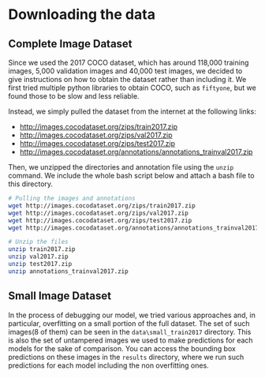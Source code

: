 # Downloading the data

## Complete Image Dataset
Since we used the 2017 COCO dataset, which has around 118,000 training images, 5,000 validation images and 40,000 test images, we decided to give instructions on how to obtain the dataset rather than including it. We first tried multiple python libraries to obtain COCO, such as `fiftyone`, but we found those to be slow and less reliable.

Instead, we simply pulled the dataset from the internet at the following links:
 - http://images.cocodataset.org/zips/train2017.zip
 - http://images.cocodataset.org/zips/val2017.zip
 - http://images.cocodataset.org/zips/test2017.zip
 - http://images.cocodataset.org/annotations/annotations_trainval2017.zip

Then, we unzipped the directories and annotation file using the `unzip` command. We include the whole bash script below and attach a bash file to this directory.
```bash
# Pulling the images and annotations
wget http://images.cocodataset.org/zips/train2017.zip
wget http://images.cocodataset.org/zips/val2017.zip
wget http://images.cocodataset.org/zips/test2017.zip
wget http://images.cocodataset.org/annotations/annotations_trainval2017.zip

# Unzip the files
unzip train2017.zip
unzip val2017.zip
unzip test2017.zip
unzip annotations_trainval2017.zip
```

## Small Image Dataset
In the process of debugging our model, we tried various approaches and, in particular, overfitting on a small portion of the full dataset. The set of such images(8 of them) can be seen in the `data\small_train2017` directory. This is also the set of untampered images we used to make predictions for each models for the sake of comparison. You can access the bounding box predictions on these images in the `results` directory, where we run such predictions for each model including the non overfitting ones.
